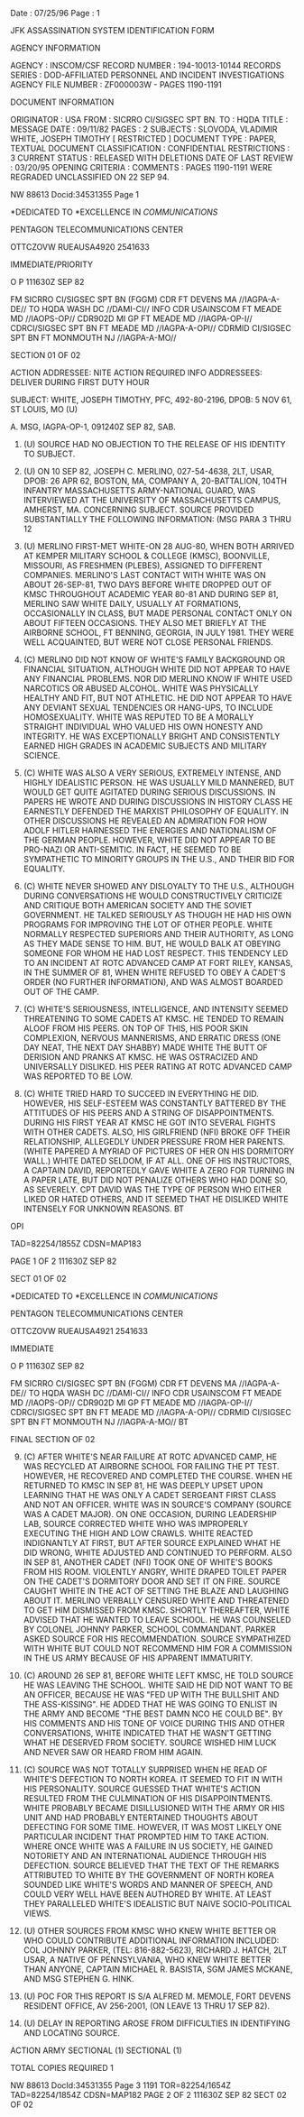 Date : 07/25/96
Page : 1

JFK ASSASSINATION SYSTEM
IDENTIFICATION FORM

AGENCY INFORMATION

AGENCY : INSCOM/CSF
RECORD NUMBER : 194-10013-10144
RECORDS SERIES : DOD-AFFILIATED PERSONNEL AND INCIDENT INVESTIGATIONS
AGENCY FILE NUMBER : ZF000003W - PAGES 1190-1191

DOCUMENT INFORMATION

ORIGINATOR : USA
FROM : SICRRO CI/SIGSEC SPT BN.
TO : HQDA
TITLE : MESSAGE
DATE : 09/11/82
PAGES : 2
SUBJECTS : SLOVODA, VLADIMIR
WHITE, JOSEPH TIMOTHY
[ RESTRICTED ]
DOCUMENT TYPE : PAPER, TEXTUAL DOCUMENT
CLASSIFICATION : CONFIDENTIAL
RESTRICTIONS : 3
CURRENT STATUS : RELEASED WITH DELETIONS
DATE OF LAST REVIEW : 03/20/95
OPENING CRITERIA :
COMMENTS : PAGES 1190-1191 WERE REGRADED UNCLASSIFIED ON 22 SEP 94.

NW 88613 Docid:34531355 Page 1

*DEDICATED TO
*EXCELLENCE IN
*COMMUNICATIONS*

PENTAGON TELECOMMUNICATIONS CENTER

OTTCZOVW RUEAUSA4920 2541633

IMMEDIATE/PRIORITY

O P 111630Z SEP 82

FM SICRRO CI/SIGSEC SPT BN (FGGM) CDR FT DEVENS MA //IAGPA-A-DE//
TO HQDA WASH DC //DAMI-CI//
INFO CDR USAINSCOM FT MEADE MD //IAOPS-OP//
CDR902D MI GP FT MEADE MD //IAGPA-OP-I//
CDRCI/SIGSEC SPT BN FT MEADE MD //IAGPA-A-OPI//
CDRMID CI/SIGSEC SPT BN FT MONMOUTH NJ //IAGPA-A-MO//

SECTION 01 OF 02

ACTION ADDRESSEE: NITE ACTION REQUIRED
INFO ADDRESSEES: DELIVER DURING FIRST DUTY HOUR

SUBJECT: WHITE, JOSEPH TIMOTHY, PFC, 492-80-2196, DPOB: 5 NOV 61, ST LOUIS, MO (U)

A. MSG, IAGPA-OP-1, 091240Z SEP 82, SAB.

1. (U) SOURCE HAD NO OBJECTION TO THE RELEASE OF HIS IDENTITY TO SUBJECT.

2. (U) ON 10 SEP 82, JOSEPH C. MERLINO, 027-54-4638, 2LT, USAR, DPOB: 26 APR 62, BOSTON, MA, COMPANY A, 20-BATTALION, 104TH INFANTRY MASSACHUSETTS ARMY-NATIONAL GUARD, WAS INTERVIEWED AT THE UNIVERSITY OF MASSACHUSETTS CAMPUS, AMHERST, MA. CONCERNING SUBJECT. SOURCE PROVIDED SUBSTANTIALLY THE FOLLOWING INFORMATION: (MSG PARA 3 THRU 12

3. (U) MERLINO FIRST-MET WHITE-ON 28 AUG-80, WHEN BOTH ARRIVED AT KEMPER MILITARY SCHOOL & COLLEGE (KMSC), BOONVILLE, MISSOURI, AS FRESHMEN (PLEBES), ASSIGNED TO DIFFERENT COMPANIES. MERLINO'S LAST CONTACT WITH WHITE WAS ON ABOUT 26-SEP-81, TWO DAYS BEFORE WHITE DROPPED OUT OF KMSC THROUGHOUT ACADEMIC YEAR 80-81 AND DURING SEP 81, MERLINO SAW WHITE DAILY, USUALLY AT FORMATIONS, OCCASIONALLY IN CLASS, BUT MADE PERSONAL CONTACT ONLY ON ABOUT FIFTEEN OCCASIONS. THEY ALSO MET BRIEFLY AT THE AIRBORNE SCHOOL, FT BENNING, GEORGIA, IN JULY 1981. THEY WERE WELL ACQUAINTED, BUT WERE NOT CLOSE PERSONAL FRIENDS.

4. (C) MERLINO DID NOT KNOW OF WHITE'S FAMILY BACKGROUND OR FINANCIAL SITUATION, ALTHOUGH WHITE DID NOT APPEAR TO HAVE ANY FINANCIAL PROBLEMS. NOR DID MERLINO KNOW IF WHITE USED NARCOTICS OR ABUSED ALCOHOL. WHITE WAS PHYSICALLY HEALTHY AND FIT, BUT NOT ATHLETIC. HE DID NOT APPEAR TO HAVE ANY DEVIANT SEXUAL TENDENCIES OR HANG-UPS, TO INCLUDE HOMOSEXUALITY. WHITE WAS REPUTED TO BE A MORALLY STRAIGHT INDIVIDUAL WHO VALUED HIS OWN HONESTY AND INTEGRITY. HE WAS EXCEPTIONALLY BRIGHT AND CONSISTENTLY EARNED HIGH GRADES IN ACADEMIC SUBJECTS AND MILITARY SCIENCE.

5. (C) WHITE WAS ALSO A VERY SERIOUS, EXTREMELY INTENSE, AND HIGHLY IDEALISTIC PERSON. HE WAS USUALLY MILD MANNERED, BUT WOULD GET QUITE AGITATED DURING SERIOUS DISCUSSIONS. IN PAPERS HE WROTE AND DURING DISCUSSIONS IN HISTORY CLASS HE EARNESTLY DEFENDED THE MARXIST PHILOSOPHY OF EQUALITY. IN OTHER DISCUSSIONS HE REVEALED AN ADMIRATION FOR HOW ADOLF HITLER HARNESSED THE ENERGIES AND NATIONALISM OF THE GERMAN PEOPLE. HOWEVER, WHITE DID NOT APPEAR TO BE PRO-NAZI OR ANTI-SEMITIC. IN FACT, HE SEEMED TO BE SYMPATHETIC TO MINORITY GROUPS IN THE U.S., AND THEIR BID FOR EQUALITY.

6. (C) WHITE NEVER SHOWED ANY DISLOYALTY TO THE U.S., ALTHOUGH DURING CONVERSATIONS HE WOULD CONSTRUCTIVELY CRITICIZE AND CRITIQUE BOTH AMERICAN SOCIETY AND THE SOVIET GOVERNMENT. HE TALKED SERIOUSLY AS THOUGH HE HAD HIS OWN PROGRAMS FOR IMPROVING THE LOT OF OTHER PEOPLE. WHITE NORMALLY RESPECTED SUPERIORS AND THEIR AUTHORITY, AS LONG AS THEY MADE SENSE TO HIM. BUT, HE WOULD BALK AT OBEYING SOMEONE FOR WHOM HE HAD LOST RESPECT. THIS TENDENCY LED TO AN INCIDENT AT ROTC ADVANCED CAMP AT FORT RILEY, KANSAS, IN THE SUMMER OF 81, WHEN WHITE REFUSED TO OBEY A CADET'S ORDER (NO FURTHER INFORMATION), AND WAS ALMOST BOARDED OUT OF THE CAMP.

7. (C) WHITE'S SERIOUSNESS, INTELLIGENCE, AND INTENSITY SEEMED THREATENING TO SOME CADETS AT KMSC. HE TENDED TO REMAIN ALOOF FROM HIS PEERS. ON TOP OF THIS, HIS POOR SKIN COMPLEXION, NERVOUS MANNERISMS, AND ERRATIC DRESS (ONE DAY NEAT, THE NEXT DAY SHABBY) MADE WHITE THE BUTT OF DERISION AND PRANKS AT KMSC. HE WAS OSTRACIZED AND UNIVERSALLY DISLIKED. HIS PEER RATING AT ROTC ADVANCED CAMP WAS REPORTED TO BE LOW.

8. (C) WHITE TRIED HARD TO SUCCEED IN EVERYTHING HE DID. HOWEVER, HIS SELF-ESTEEM WAS CONSTANTLY BATTERED BY THE ATTITUDES OF HIS PEERS AND A STRING OF DISAPPOINTMENTS. DURING HIS FIRST YEAR AT KMSC HE GOT INTO SEVERAL FIGHTS WITH OTHER CADETS. ALSO, HIS GIRLFRIEND (NFI) BROKE OFF THEIR RELATIONSHIP, ALLEGEDLY UNDER PRESSURE FROM HER PARENTS. (WHITE PAPERED A MYRIAD OF PICTURES OF HER ON HIS DORMITORY WALL.) WHITE DATED SELDOM, IF AT ALL. ONE OF HIS INSTRUCTORS, A CAPTAIN DAVID, REPORTEDLY GAVE WHITE A ZERO FOR TURNING IN A PAPER LATE, BUT DID NOT PENALIZE OTHERS WHO HAD DONE SO, AS SEVERELY. CPT DAVID WAS THE TYPE OF PERSON WHO EITHER LIKED OR HATED OTHERS, AND IT SEEMED THAT HE DISLIKED WHITE INTENSELY FOR UNKNOWN REASONS.
BT

OPI

TAD=82254/1855Z CDSN=MAP183

PAGE 1 OF 2
111630Z SEP 82

SECT 01 OF 02

*DEDICATED TO
*EXCELLENCE IN
*COMMUNICATIONS*

PENTAGON TELECOMMUNICATIONS CENTER

OTTCZOVW RUEAUSA4921 2541633

IMMEDIATE

O P 111630Z SEP 82

FM SICRRO CI/SIGSEC SPT BN (FGGM) CDR FT DEVENS MA //IAGPA-A-DE//
TO HQDA WASH DC //DAMI-CI//
INFO CDR USAINSCOM FT MEADE MD //IAOPS-OP//
CDR902D MI GP FT MEADE MD //IAGPA-OP-I//
CDRCI/SIGSEC SPT BN FT MEADE MD //IAGPA-A-OPI//
CDRMID CI/SIGSEC SPT BN FT MONMOUTH NJ //IAGPA-A-MO//
BT

FINAL SECTION OF 02

9. (C) AFTER WHITE'S NEAR FAILURE AT ROTC ADVANCED CAMP, HE WAS RECYCLED AT AIRBORNE SCHOOL FOR FAILING THE PT TEST. HOWEVER, HE RECOVERED AND COMPLETED THE COURSE. WHEN HE RETURNED TO KMSC IN SEP 81, HE WAS DEEPLY UPSET UPON LEARNING THAT HE WAS ONLY A CADET SERGEANT FIRST CLASS AND NOT AN OFFICER. WHITE WAS IN SOURCE'S COMPANY (SOURCE WAS A CADET MAJOR). ON ONE OCCASION, DURING LEADERSHIP LAB, SOURCE CORRECTED WHITE WHO WAS IMPROPERLY EXECUTING THE HIGH AND LOW CRAWLS. WHITE REACTED INDIGNANTLY AT FIRST, BUT AFTER SOURCE EXPLAINED WHAT HE DID WRONG, WHITE ADJUSTED AND CONTINUED TO PERFORM. ALSO IN SEP 81, ANOTHER CADET (NFI) TOOK ONE OF WHITE'S BOOKS FROM HIS ROOM. VIOLENTLY ANGRY, WHITE DRAPED TOILET PAPER ON THE CADET'S DORMITORY DOOR AND SET IT ON FIRE. SOURCE CAUGHT WHITE IN THE ACT OF SETTING THE BLAZE AND LAUGHING ABOUT IT. MERLINO VERBALLY CENSURED WHITE AND THREATENED TO GET HIM DISMISSED FROM KMSC. SHORTLY THEREAFTER, WHITE ADVISED THAT HE WANTED TO LEAVE SCHOOL. HE WAS COUNSELED BY COLONEL JOHNNY PARKER, SCHOOL COMMANDANT. PARKER ASKED SOURCE FOR HIS RECOMMENDATION. SOURCE SYMPATHIZED WITH WHITE BUT COULD NOT RECOMMEND HIM FOR A COMMISSION IN THE US ARMY BECAUSE OF HIS APPARENT IMMATURITY.

10. (C) AROUND 26 SEP 81, BEFORE WHITE LEFT KMSC, HE TOLD SOURCE HE WAS LEAVING THE SCHOOL. WHITE SAID HE DID NOT WANT TO BE AN OFFICER, BECAUSE HE WAS "FED UP WITH THE BULLSHIT AND THE ASS-KISSING". HE ADDED THAT HE WAS GOING TO ENLIST IN THE ARMY AND BECOME "THE BEST DAMN NCO HE COULD BE". BY HIS COMMENTS AND HIS TONE OF VOICE DURING THIS AND OTHER CONVERSATIONS, WHITE INDICATED THAT HE WASN'T GETTING WHAT HE DESERVED FROM SOCIETY. SOURCE WISHED HIM LUCK AND NEVER SAW OR HEARD FROM HIM AGAIN.

11. (C) SOURCE WAS NOT TOTALLY SURPRISED WHEN HE READ OF WHITE'S DEFECTION TO NORTH KOREA. IT SEEMED TO FIT IN WITH HIS PERSONALITY. SOURCE GUESSED THAT WHITE'S ACTION RESULTED FROM THE CULMINATION OF HIS DISAPPOINTMENTS. WHITE PROBABLY BECAME DISILLUSIONED WITH THE ARMY OR HIS UNIT AND HAD PROBABLY ENTERTAINED THOUGHTS ABOUT DEFECTING FOR SOME TIME. HOWEVER, IT WAS MOST LIKELY ONE PARTICULAR INCIDENT THAT PROMPTED HIM TO TAKE ACTION. WHERE ONCE WHITE WAS A FAILURE IN US SOCIETY, HE GAINED NOTORIETY AND AN INTERNATIONAL AUDIENCE THROUGH HIS DEFECTION. SOURCE BELIEVED THAT THE TEXT OF THE REMARKS ATTRIBUTED TO WHITE BY THE GOVERNMENT OF NORTH KOREA SOUNDED LIKE WHITE'S WORDS AND MANNER OF SPEECH, AND COULD VERY WELL HAVE BEEN AUTHORED BY WHITE. AT LEAST THEY PARALLELED WHITE'S IDEALISTIC BUT NAIVE SOCIO-POLITICAL VIEWS.

12. (U) OTHER SOURCES FROM KMSC WHO KNEW WHITE BETTER OR WHO COULD CONTRIBUTE ADDITIONAL INFORMATION INCLUDED: COL JOHNNY PARKER, (TEL: 816-882-5623), RICHARD J. HATCH, 2LT USAR, A NATIVE OF PENNSYLVANIA, WHO KNEW WHITE BETTER THAN ANYONE, CAPTAIN MICHAEL R. BASISTA, SGM JAMES MCKANE, AND MSG STEPHEN G. HINK.

13. (U) POC FOR THIS REPORT IS S/A ALFRED M. MEMOLE, FORT DEVENS RESIDENT OFFICE, AV 256-2001, (ON LEAVE 13 THRU 17 SEP 82).

14. (U) DELAY IN REPORTING AROSE FROM DIFFICULTIES IN IDENTIFYING AND LOCATING SOURCE.

ACTION ARMY SECTIONAL (1)
SECTIONAL (1)

TOTAL COPIES REQUIRED 1

NW 88613 DocId:34531355 Page 3
1191
TOR=82254/1654Z TAD=82254/1854Z CDSN=MAP182
PAGE 2 OF 2
111630Z SEP 82
SECT 02 OF 02
